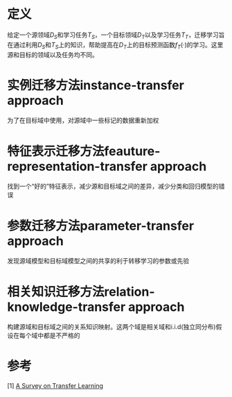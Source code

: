 # 定义
给定一个源领域$D_S$和学习任务$T_S$，一个目标领域$D_T$以及学习任务$T_T$，迁移学习旨在通过利用$D_S$和$T_S$上的知识，帮助提高在$D_T$上的目标预测函数$f_T(·)$的学习。这里源和目标的领域以及任务均不同。

# 实例迁移方法instance-transfer approach
为了在目标域中使用，对源域中一些标记的数据重新加权
# 特征表示迁移方法feauture-representation-transfer approach
找到一个“好的”特征表示，减少源和目标域之间的差异，减少分类和回归模型的错误
# 参数迁移方法parameter-transfer approach
发现源域模型和目标域模型之间的共享的利于转移学习的参数或先验

# 相关知识迁移方法relation-knowledge-transfer approach
构建源域和目标域之间的关系知识映射。这两个域是相关域和i.i.d(独立同分布)假设在每个域中都是不严格的

# 参考
[1] [A Survey on Transfer Learning](thesis/A_Survey_on_Transfer_Learning.pdf)<br/>